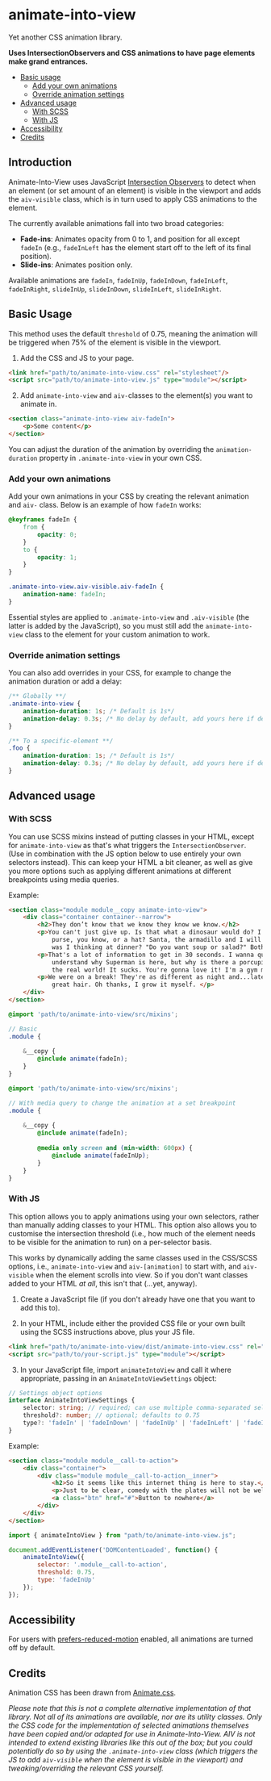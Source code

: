 # animate-into-view

Yet another CSS animation library.

**Uses IntersectionObservers and CSS animations to have page elements make grand entrances.**

- [Basic usage](#basic-usage)
  - [Add your own animations](#add-your-own-animations)
  - [Override animation settings](#override-animation-settings)
- [Advanced usage](#advanced-usage)
  - [With SCSS](#with-scss)
  - [With JS](#with-js)
- [Accessibility](#accessibility)
- [Credits](#credits)

## Introduction

Animate-Into-View uses JavaScript [Intersection Observers](https://developer.mozilla.org/en-US/docs/Web/API/IntersectionObserver/IntersectionObserver) to detect when an element (or set amount of an element) is visible in the viewport and adds the `aiv-visible` class, which is in turn used to apply CSS animations to the element.

The currently available animations fall into two broad categories:
- **Fade-ins**: Animates opacity from 0 to 1, and position for all except `fadeIn` (e.g., `fadeInLeft` has the element start off to the left of its final position).
- **Slide-ins**: Animates position only. 

Available animations are `fadeIn`, `fadeInUp`, `fadeInDown`, `fadeInLeft`, `fadeInRight`, `slideInUp`, `slideInDown`, `slideInLeft`, `slideInRight`.

## Basic Usage

This method uses the default `threshold` of 0.75, meaning the animation will be triggered when 75% of the element is visible in the viewport.

1. Add the CSS and JS to your page.
```html
<link href="path/to/animate-into-view.css" rel="stylesheet"/>
<script src="path/to/animate-into-view.js" type="module"></script>
```
2. Add `animate-into-view` and `aiv-`classes to the element(s) you want to animate in.
```html
<section class="animate-into-view aiv-fadeIn">
    <p>Some content</p>
</section>
```

You can adjust the duration of the animation by overriding the `animation-duration` property in `.animate-into-view` in your own CSS.

### Add your own animations
Add your own animations in your CSS by creating the relevant animation and `aiv-` class. Below is an example of how `fadeIn` works:

```css
@keyframes fadeIn {
    from {
        opacity: 0;
    }
    to {
        opacity: 1;
    }
}

.animate-into-view.aiv-visible.aiv-fadeIn {
    animation-name: fadeIn;
}
```
Essential styles are applied to `.animate-into-view` and `.aiv-visible` (the latter is added by the JavaScript), so you must still add the `animate-into-view` class to the element for your custom animation to work.

### Override animation settings
You can also add overrides in your CSS, for example to change the animation duration or add a delay:
```css
/** Globally **/
.animate-into-view {
    animation-duration: 1s; /* Default is 1s*/
    animation-delay: 0.3s; /* No delay by default, add yours here if desired */
}

/** To a specific-element **/
.foo {
    animation-duration: 1s; /* Default is 1s*/
    animation-delay: 0.3s; /* No delay by default, add yours here if desired */
}
```

## Advanced usage

### With SCSS
You can use SCSS mixins instead of putting classes in your HTML, except for `animate-into-view` as that's what triggers the `IntersectionObserver`. (Use in combination with the JS option below to use entirely your own selectors instead). This can keep your HTML a bit cleaner, as well as give you more options such as applying different animations at different breakpoints using media queries.

Example:
```html
<section class="module module__copy animate-into-view">
    <div class="container container--narrow">
        <h2>They don’t know that we know they know we know.</h2>
        <p>You can't just give up. Is that what a dinosaur would do? I just stopped and I said, what if I don't want to be a shoe? What if I want to be a
            purse, you know, or a hat? Santa, the armadillo and I will have a little talk in the kitchen. There's a sentence I never thought I'd say. What
            was I thinking at dinner? "Do you want soup or salad?" Both! Always order both!</p>
        <p>That's a lot of information to get in 30 seconds. I wanna quit the gym! You know what I figure? If I can do laundry, there's nothing I can’t do. I
            understand why Superman is here, but why is there a porcupine at the Easter Bunny's funeral? They don’t know that we know they know we know. Welcome to
            the real world! It sucks. You're gonna love it! I'm a gym member. I try to go four times a week, but I've missed the last twelve hundred times.</p>
        <p>We were on a break! They're as different as night and...later that night. Look at me! I'm Chandler! Could I BE wearing any more clothes? You have really
            great hair. Oh thanks, I grow it myself. </p>
    </div>
</section>
```
```scss
@import 'path/to/animate-into-view/src/mixins';

// Basic
.module {
    
    &__copy {
        @include animate(fadeIn);
    }
}
```

```scss
@import 'path/to/animate-into-view/src/mixins';

// With media query to change the animation at a set breakpoint
.module {
    
    &__copy {
        @include animate(fadeIn);
        
        @media only screen and (min-width: 600px) {
            @include animate(fadeInUp);
        }
    }
}
```


### With JS
This option allows you to apply animations using your own selectors, rather than manually adding classes to your HTML. This option also allows you to customise the intersection threshold (i.e., how much of the element needs to be visible for the animation to run) on a per-selector basis.

This works by dynamically adding the same classes used in the CSS/SCSS options, i.e., `animate-into-view` and `aiv-[animation]` to start with, and `aiv-visible` when the element scrolls into view. So if you don't want classes added  to your HTML _at all_, this isn't that (...yet, anyway). 

1. Create a JavaScript file (if you don't already have one that you want to add this to).

2. In your HTML, include either the provided CSS file or your own built using the SCSS instructions above, plus your JS file.
```html
<link href="path/to/animate-into-view/dist/animate-into-view.css" rel="stylesheet"/>
<script src="path/to/your-script.js" type="module"></script>
```

3. In your JavaScript file, import `animateIntoView` and call it where appropriate, passing in an `AnimateIntoViewSettings` object:

```typescript
// Settings object options
interface AnimateIntoViewSettings {
    selector: string; // required; can use multiple comma-separated selectors just like in CSS
    threshold?: number; // optional; defaults to 0.75
    type?: 'fadeIn' | 'fadeInDown' | 'fadeInUp' | 'fadeInLeft' | 'fadeInRight' | 'slideInDown' | 'slideInUp' | 'slideInLeft' | 'slideInRight' // optional; defaults to fadeIn
}
```

Example:

```html
<section class="module module__call-to-action">
    <div class="container">
        <div class="module module__call-to-action__inner">
            <h2>So it seems like this internet thing is here to stay.</h2>
            <p>Just to be clear, comedy with the plates will not be well-received.</p>
            <a class="btn" href="#">Button to nowhere</a>
        </div>
    </div>
</section>
```

```javascript
import { animateIntoView } from "path/to/animate-into-view.js";

document.addEventListener('DOMContentLoaded', function() {
    animateIntoView({
        selector: '.module__call-to-action',
        threshold: 0.75,
        type: 'fadeInUp'
    });
});
```

## Accessibility
For users with [prefers-reduced-motion](https://developer.mozilla.org/en-US/docs/Web/CSS/@media/prefers-reduced-motion) enabled, all animations are turned off by default.

## Credits
Animation CSS has been drawn from [Animate.css](https://animate.style). 

_Please note that this is not a complete alternative implementation of that library. Not all of its animations are available, nor are its utility classes. Only the CSS code for the implementation of selected animations themselves have been copied and/or adapted for use in Animate-Into-View. AIV is not intended to extend existing libraries like this out of the box; but you could potentially do so by using the `.animate-into-view` class (which triggers the JS to add `aiv-visible` when the element is visible in the viewport) and tweaking/overriding the relevant CSS yourself._
